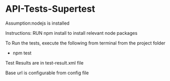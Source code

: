 # API-Tests-Supertest

Assumption:nodejs is installed

Instructions:
RUN npm install to install relevant node packages

To Run the tests, execute the following from terminal from the project folder
- npm test

Test Results are in test-result.xml file

Base url is configurable from config file

